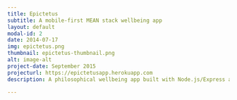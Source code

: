 ```yaml
---
title: Epictetus
subtitle: A mobile-first MEAN stack wellbeing app
layout: default
modal-id: 2
date: 2014-07-17
img: epictetus.png
thumbnail: epictetus-thumbnail.png
alt: image-alt
project-date: September 2015
projecturl: https://epictetusapp.herokuapp.com
description: A philosophical wellbeing app built with Node.js/Express and AngularJS.

---
```

